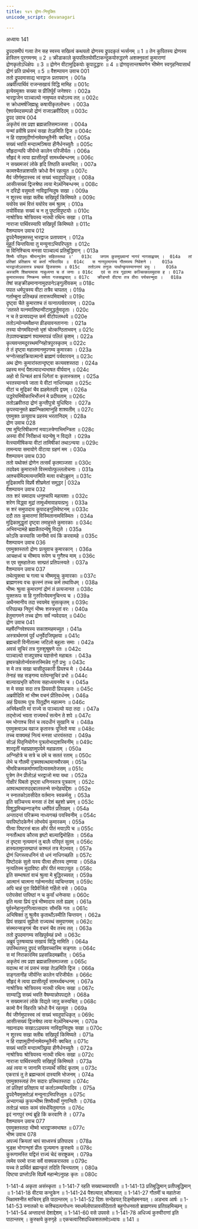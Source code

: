 ```yaml
---
title: १४१ द्रोण-नियुक्तिः
unicode_script: devanagari

---
```



अध्यायः 141

द्रुपदसमीपं गत्वा तेन सह स्वस्य सखित्वं कथयतो द्रोणस्य द्रुपदकृतं भर्त्सनम् ॥ 1 ॥ तेन कुपितस्य द्रोणस्य हास्तिन पुरगमनम् ॥ 2 ॥ क्रीडाकाले कूपपतितयोर्वीटाकन्दुकयोरुद्धरणे अशक्नुवतां कुमाराणां द्रोणकृतोऽधिक्षेपः ॥ 3 ॥ द्रोणेन वीटामुद्रिकयोः कूपादुद्धारः ॥ 4 ॥ द्रोणवृत्तान्तश्रवणेन भीष्मेण स्वगृहनिवासार्थं द्रोणं प्रति प्रार्थनम् ॥ 5 ॥
वैशम्पायन उवाच 	001  
ततो द्रुपदमासाद्य भारद्वाजः प्रतापवान् ।	001a  
अब्रवीत्पार्थिवं राजन्सखायं विद्धि मामिह ॥	001c  
इत्येवमुक्तः सख्या स प्रीतिर्पूर्वं जनेश्वरः ।	002a  
भारद्वाजेन पाञ्चाल्यो नामृष्यत वचोऽस्य तत् ॥	002c  
स क्रोधामर्षजिह्मभ्रूः कषायीकृतलोचनः ।	003a  
ऐश्वर्यमदसम्पन्नो द्रोणं राजाऽब्रवीदिदम् ॥	003c  
द्रुपद उवाच	004  
अकृतेयं तव प्रज्ञा ब्रह्मन्नातिसमञ्जसा ।	004a  
यन्मां व्रवीषि प्रसभं सखा तेऽहमिति द्विज ॥	004c  
न हि राज्ञामुदीर्णानामेवम्भूतैर्नरैः क्वचित् ।	005a  
सख्यं भवति मन्दात्मञ्श्रिया हीनैर्धनच्युतैः ॥	005c  
सौहृदान्यपि जीर्यन्ते कालेन परिजीर्यतः ।	006a  
सौहृदं मे त्वया ह्यासीत्पूर्वं सामर्थ्यबन्धनम् ॥	006c  
न सख्यमजरं लोके हृदि तिष्ठति कस्यचित् ।	007a  
कामश्चैतन्नाशयति क्रोधो वैनं रहत्युत ॥	007c  
मैवं जीर्णमुपास्स्व त्वं सख्यं भवदुपाधिकृत् ।	008a  
आसीत्सख्यं द्विजश्रेष्ठ त्वया मेऽर्थनिबन्धनम् ॥	008c  
न दरिद्रो वसुमतो नाविद्वान्विदुषः सखा ।	009a  
न शूरस्य सखा क्लीबः सखिपूर्वं किमिष्यते ॥	009c  
ययोरेव समं वित्तं ययोरेव समं श्रुतम् ।	010a  
तयोर्विवाहः सख्यं च न तु पुष्टविपुष्टयोः ॥	010c  
नाश्रोत्रियः श्रोत्रियस्य नारथी रथिनः सखा ।	011a  
नाराजा पार्थिवस्यापि सखिपूर्वं किमिष्यते ॥	011c  
वैशम्पायन उवाच	012  
द्रुपदेनैवमुक्तस्तु भारद्वाजः प्रतापवान् ।	012a  
मुहूर्तं चिन्तयित्वा तु मन्युनाऽभिपरिप्लुतः ॥	012c  
स विनिश्चित्य मनसा पाञ्चाल्यं प्रतिबुद्धिमान् ।	013a  
`शिष्यैः परिवृतः श्रीमान्पुत्रेण सहितस्तथा ॥'	013c  
जगाम कुरुमुख्यानां नागरं नागसाह्वयम् ।	014a  
तां प्रतिज्ञां प्रतिज्ञाय यां कर्ता नचिरादिव ॥	014c  
स नागपुरमागम्य गौतमस्य निवेशने ।	015a  
भारद्वाजोऽवसत्तत्र प्रच्छन्नं द्विजसत्तमः ॥	015c  
ततोऽस्य तनुजः पार्थान्कृपस्यानन्तरं प्रभुः ।	016a  
अस्त्राणि शिक्षयामास नाबुध्यन्त च तं जनाः ॥	016c  
एवं स तत्र गूढात्मा कञ्चित्कालमुवास ह ।	017a  
कुमारास्त्वथ निष्क्रम्य समेता गजसाह्वयात् ॥	017c  
क्रीडन्तो वीटया तत्र वीराः पर्यचरन्मुदा ।	018a  
`तेषां सङ्क्रीडमानानामुदपानेऽङ्गुलीयकम् ॥	018c  
पपात धर्मपुत्रस्य वीटा तत्रैव चापतत् ।	019a  
गर्ताम्बुना प्रतिच्छन्नं तारारूपमिवाम्बरे ॥	019c  
दृष्ट्वा चैते कुमाराश्च तं यत्नात्पर्यवारयन् ।	020a  
'ततस्ते यत्नमातिष्ठन्वीटामुद्धर्तुमादृताः ।	020c  
न च ते प्रत्यपद्यन्त कर्म वीटोपलब्धये ॥	020e  
ततोऽन्योन्यमवैक्षन्त व्रीडयावनताननाः ।	021a  
तस्या योगमविदन्तो भृशं चोत्कण्ठिताभवन् ॥	021c  
तेऽपश्यन्ब्राह्मणं श्याममापन्नं पलितं कृशम् ।	022a  
कृत्यवन्तमदूरस्थमग्निहोत्रपुरस्कृतम् ॥	022c  
ते तं दृष्ट्वा महातमानमुपगम्य कुमारकाः ।	023a  
भग्नोत्साहक्रियात्मानो ब्राह्मणं पर्यवारयन् ॥	023c  
अथ द्रोणः कुमारांस्तान्दृष्ट्वा कत्यवशस्तदा ।	024a  
प्रहस्य मन्दं पैशल्यादभ्यभाषत वीर्यवान् ॥	024c  
अहो वो धिग्बलं क्षात्रं धिगेतां वः कृतास्त्रताम् ।	025a  
भरतस्यान्वये जाता ये वीटां नाधिगच्छत ॥	025c  
वीटां च मुद्रिकां चैव ह्यहमेतदपि द्वयम् ।	026a  
उद्धरेयमिषीकाभिर्भोजनं मे प्रदीयताम् ॥	026c  
ततोऽब्रवीत्तदा द्रोणं कुन्तीपुत्रो युधिष्ठिरः ।	027a  
कृपस्यानुमते ब्रह्मन्भिक्षामाप्नुहि शाश्वतीम् ॥	027c  
एवमुक्तः प्रत्युवाच प्रहस्य भरतानिदम् ।	028a  
द्रोण उवाच	028  
एषा मुष्टिरिषीकाणां मयाऽस्त्रेणाभिमन्त्रिता ॥	028c  
अस्या वीर्यं निरीक्षध्वं यदन्येषु न विद्यते ।	029a  
वेत्स्यामीषिकया वीटां तामिषीकां तथाऽन्यया ॥	029c  
तामन्यया समायोगे वीटाया ग्रहणं मम ।	030a  
वैशम्पायन उवाच	030  
ततो यथोक्तं द्रोणेन तत्सर्वं कृतमञ्जसा ॥	030c  
तदवेक्ष्य कुमारास्ते विस्मयोत्फुल्ललोचनाः ।	031a  
आश्चर्यमिदमत्यन्तमिति मत्वा वचोऽब्रुवन् ॥	031c  
मुद्रिकामपि विप्रर्षे शीघ्रमेतां समुद्धर |	032a  
वैशम्पायन उवाच	032  
ततः शरं समादाय धनुश्चापि महायशाः ॥	032c  
शरेण विद्ध्वा मुद्रां तामूर्ध्वमावाहयत्प्रभुः ।	033a  
स शरं समुपादाय कूपादङ्गुलिवेष्टनम् ॥	033c  
ददौ ततः कुमाराणां विस्मितानामविस्मितः ।	034a  
मुद्रिकामुद्धृतां दृष्ट्वा तमाहुस्ते कुमारकाः ॥	034c  
अभिवन्दामहे ब्रह्मन्नैतदन्येषु विद्यते ।	035a  
कोऽसि कस्यासि जानीमो वयं किं करवामहे ॥	035c  
वैशम्पायन उवाच	036  
एवमुक्तस्ततो द्रोणः प्रत्युवाच कुमारकान् ।	036a  
आचक्षध्वं च भीष्माय रूपेण च गुणैश्च माम् ॥	036c  
स एव सुमहातेजाः साम्प्रतं प्रतिपत्स्यते ।	037a  
वैशम्पायन उवाच	037  
तथेत्युक्त्वा च गत्वा च भीष्ममूचुः कुमारकाः ॥	037c  
ब्राह्मणस्य वचः कृत्स्नं तच्च कर्म तथाविधम् ।	038a  
भीष्मः श्रुत्वा कुमाराणां द्रोणं तं प्रत्यजानत ॥	038c  
युक्तरूपः स हि गुरुरित्येवमनुचिन्त्य च ।	039a  
अथैनमानीय तदा स्वयमेव सुसत्कृतम् ॥	039c  
परिपप्रच्छ निपुणं भीष्मः शस्त्रभृतां वरः ।	040a  
हेतुमागमने तच्च द्रोणः सर्वं न्यवेदयत् ॥	040c  
द्रोण उवाच	041  
महर्षेरग्निवेश्यस्य सकाशमहमच्युत ।	041a  
अस्त्रार्थमगमं पूर्वं धनुर्वेदजिघृक्षया ॥	041c  
ब्रह्मचारी विनीतात्मा जटिलो बहुलाः समाः ।	042a  
अवसं सुचिरं तत्र गुरुशुश्रूषणे रतः ॥	042c  
पाञ्चाल्यो राजपुत्रश्च यज्ञसेनो महाबलः ।	043a  
इष्वस्त्रहेतोर्न्यवसत्तस्मिन्नेव गुरौ प्रभुः ॥	043c  
स मे तत्र सखा चासीदुपकारी प्रियश्च मे ।	044a  
तेनाहं सह सङ्गम्य वर्तयन्सुचिरं प्रभो ॥	044c  
बाल्यात्प्रभृति कौरव्य सहाध्ययनमेव च ।	045a  
स मे सखा सदा तत्र प्रियवादी प्रियङ्करः ॥	045c  
अब्रवीदिति मां भीष्म वचनं प्रीतिवर्धनम् ।	046a  
अहं प्रियतमः पुत्रः पितुर्द्रोण महात्मनः ॥	046c  
अभिषेक्ष्यति मां राज्ये स पाञ्चाल्यो यदा तदा ।	047a  
तद्भोज्यं भवता राज्यमर्धं सत्येन ते शपे ॥	047c  
मम भोगाश्च वित्तं च त्वदधीनं सुखानि च ।	048a  
एवमुक्त्वाऽथ वव्राज कृतास्त्रः पूजितो मया ॥	048c  
तच्च वाक्यमहं नित्यं मनसा धारयंस्तदा ।	049a  
सोऽहं पितृनियोगेन पुत्रलोभाद्यशस्विनीम् ॥	049c  
शारद्वतीं महाप्रज्ञामुपयेमे महाव्रताम् ।	050a  
अग्निहोत्रे च सत्रे च दमे च सततं रताम् ॥	050c  
लेभे च गौतमी पुत्रमश्वत्थामानमौरसम् ।	051a  
भीमविक्रमकर्माणमादित्यसमतेजसम् ॥	051c  
पुत्रेण तेन प्रीतोऽहं भरद्वाजो मया यथा ।	052a  
गोक्षीरं पिबतो दृष्ट्वा धनिनस्तत्र पुत्रकान् ।	052c  
अश्वत्थामारुदद्बालस्तन्मे सन्देहयद्दिशः ॥	052e  
न स्नातकोऽवसीदेत वर्तमानः स्वकर्मसु ।	053a  
इति सञ्चिन्त्य मनसा तं देशं बहुशो भ्रमन् ॥	053c  
विशुद्धमिच्छन्गाङ्गेय धर्मोपेतं प्रतिग्रहम् ।	054a  
अन्तादन्तं परिक्रम्य नाध्यगच्छं पयस्विनीम् ॥	054c  
यवपिष्टोदकेनैनं लोभयेयं कुमारकम् ।	055a  
पीत्वा पिष्टरसं बालः क्षीरं पीतं मयाऽपि च ॥	055c  
ननर्तोत्थाय कौरव्य हृष्टो बाल्याद्विमोहितः ।	056a  
तं दृष्ट्वा नृत्यमानं तु बालैः परिवृतं सुतम् ॥	056c  
हास्यतामुपसम्प्राप्तं कश्मलं तत्र मेऽभवत् ।	057a  
द्रोणं धिगस्त्वधनिनं यो धनं नाधिगच्छति ॥	057c  
पिष्टोदकं सुतो यस्य पीत्वा क्षीरस्य तृष्णया ।	058a  
नृत्यतिस्म मुदाविष्टः क्षीरं पीतं मयाऽप्युत ॥	058c  
इति सम्भाषतां वाचं श्रुत्वा मे बुद्धिरच्यवत् ।	059a  
आत्मानं चात्मना गर्हन्मनसेदं व्यचिन्तयम् ॥	059c  
अपि चाहं पुरा विप्रैर्वर्जितो गर्हितो वसे ।	060a  
परोपसेवां पापिष्ठां न च कुर्यां धनेप्सया ॥	060c  
इति मत्वा प्रियं पुत्रं भीष्मादाय ततो ह्यहम् ।	061a  
पूर्वस्नेहानुरागित्वात्सदारः सौमकिं गतः ॥	061c  
अभिषिक्तं तु श्रुत्वैव कृतार्थोऽस्मीति चिन्तयन् ।	062a  
प्रियं सखायं सुप्रीतो राज्यस्थं समुपागमम् ॥	062c  
संस्मरन्सङ्गमं चैव वचनं चैव तस्य तत् ।	063a  
ततो द्रुपदमागम्य सखिपूर्वमहं प्रभो ॥	063c  
अब्रुवं पुरुषव्याघ्र सखायं विद्धि मामिति ।	064a  
उपस्थितस्तु द्रुपदं सखिवच्चास्मि सङ्गतः ॥	064c  
स मां निराकारमिव प्रहसन्निदमब्रवीत् ।	065a  
अकृतेयं तव प्रज्ञा ब्रह्मन्नातिसमञ्जसा ॥	065c  
यदात्थ मां त्वं प्रसभं सखा तेऽहमिति द्विज ।	066a  
सङ्गतानीह जीर्यन्ति कालेन परिजीर्यतः ॥	066c  
सौहृदं मे त्वया ह्यासीत्पूर्वं सामर्थ्यबन्धनम् ।	067a  
नाश्रोत्रियः श्रोत्रियस्य नारथी रथिनः सखा ॥	067c  
साम्याद्धि सख्यं भवति वैषम्यान्नोपपद्यते ।	068a  
न सख्यमजरं लोके विद्यते जातु कस्यचित् ॥	068c  
कामो वैनं विहरति क्रोधो वैनं रहत्युत ।	069a  
मैवं जीर्णमुपास्स्व त्वं सख्यं भवदुपाधिकृत् ॥	069c  
आसीत्सख्यं द्विजश्रेष्ठ त्वया मेऽर्थनिबन्धनम् ।	070a  
नह्यनाढ्यः सखाऽऽढ्यस्य नाविद्वान्विदुषः सखा ॥	070c  
न शूरस्य सखा क्लीबः सखिपूर्वं किमिष्यते ।	071a  
न हि राज्ञामुदीर्णानामेवम्भूतैर्नरैः क्वचित् ॥	071c  
सख्यं भवति मन्दात्मञ्छ्रिया हीनैर्धनच्युतैः ।	072a  
नाश्रोत्रियः श्रोत्रियस्य नारथी रथिनः सखा ॥	072c  
नाराजा पार्थिवस्यापि सखिपूर्वं किमिष्यते ।	073a  
अहं त्वया न जानामि राज्यार्थे संविदं कृताम् ॥	073c  
एकरात्रं तु ते ब्रह्मन्कामं दास्यामि भोजनम् ।	074a  
एवमुक्तस्त्वहं तेन सदारः प्रस्थितस्तदा ॥	074c  
तां प्रतिज्ञां प्रतिज्ञाय यां कर्ताऽस्म्यचिरादिव ।	075a  
द्रुपदेनैवमुक्तोऽहं मन्युनाऽभिपरिप्लुतः ॥	075c  
अभ्यागच्छं कुरून्भीष्म शिष्यैरर्थी गुणान्वितैः ।	076a  
ततोऽहं भवतः कामं संवर्धयितुमागतः ॥	076c  
इदं नागपुरं रम्यं ब्रूहि किं करवाणि ते ।	077a  
वैशम्पायन उवाच	077  
एवमुक्तस्तदा भीष्मो भारद्वाजमभाषत ॥	077c  
भीष्म उवाच	078  
अपज्यं क्रियतां चापं साध्वस्त्रं प्रतिपादय ।	078a  
भुङ्क्ष भोगान्भृशं प्रीतः पूज्यमानः कुरुक्षये ॥	078c  
कुरूणामस्ति यद्वित्तं राज्यं चेदं सराष्ट्रकम् ।	079a  
त्वमेव परमो राजा सर्वे वाक्यकरास्तव ॥	079c  
यच्च ते प्रार्थितं ब्रह्मन्कृतं तदिति चिन्त्यताम् ।	080a  
दिष्ट्या प्राप्तोऽसि विप्रर्षे महान्मेऽनुग्रहः कृतः ॥	080c  

1-141-4 अकृता असंस्कृता ॥ 1-141-7 रहति सख्याच्च्यावयति ॥ 1-141-13 प्रतिबुद्धिमान् प्रतीपबुद्धिमान् ॥ 1-141-18 वीटया कन्दुकेन ॥ 1-141-24 पैशल्यात् कौशल्यात् ॥ 1-141-27 गौतमीं च महातेजा भिक्षामश्नीत माचिरम् इति पाठान्तरम् ॥ 1-141-52 दिशः सन्देहयत् दिङ्मोहमनयत् । अडभाव आर्षः ॥ 1-141-53 स्नातको यः कश्चिदल्पगोधनः स्वधर्मलोपान्नावसीदेतातो बहुगोधनवतो ब्राह्मणस्य प्रतिग्रहमिच्छन् ॥ 1-141-54 अन्तादन्तं देशाद्देशम् ॥ 1-141-60 वसे उपवसे ॥ 1-141-78 अधिज्यं कुरुवीराणां इति पाठान्तरम् । कुरुक्षये कुरुगृहे ॥ एकचत्वारिंशदधिकशततमोऽध्यायः ॥ 141 ॥